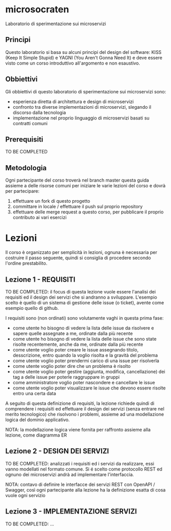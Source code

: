 # microsocraten
Laboratorio di sperimentazione sui microservizi

## Principi
Questo laboratorio si basa su alcuni principi del design del software: KISS (Keep It Simple Stupid) e YAGNI (You Aren't Gonna Need It) e deve essere visto come un corso introduttivo all'argomento e non esaustivo.


## Obbiettivi
Gli obbiettivi di questo laboratorio di sperimentazione sui microservizi sono:

 - esperienza diretta di architettura e design di microservizi
 - confronto tra diverse implementazioni di microservizi, slegando il discorso dalla tecnologia
 - implementazione nel proprio linguaggio di microservizi basati su contratti comuni

## Prerequisiti
TO BE COMPLETED


## Metodologia
Ogni partecipante del corso troverà nel branch master questa guida assieme a delle risorse comuni per iniziare le varie lezioni del corso e dovrà per partecipare:

 1. effettuare un fork di questo progetto
 2. committare in locale / effettuare il push sul proprio repository
 3. effettuare delle merge request a questo corso, per pubblicare il proprio contributo ai vari esercizi


# Lezioni
Il corso è organizzato per semplicità in lezioni, ognuna è necessaria per costruire il passo seguente, quindi si consiglia di procedere secondo l'ordine prestabilito.


## Lezione 1 - REQUISITI
TO BE COMPLETED: il focus di questa lezione vuole essere l'analisi dei requisiti ed il design dei servizi che si andranno a sviluppare. L'esempio scelto è quello di un sistema di gestione delle issue (o ticket), avente come esempio quello di github.

I requisiti sono (non ordinati) sono volutamente vaghi in questa prima fase:

 - come utente ho bisogno di vedere la lista delle issue da risolvere e sapere quelle assegnate a me, ordinate dalla più recente
 - come utente ho bisogno di vedere la lista delle issue che sono state risolte recentemente, anche da me, ordinate dalla più recente
 - come utente voglio poter creare le issue assegnando titolo, desscrizione, entro quando la voglio risolta e la gravità del problema
 - come utente voglio poter prendermi carico di una issue per risolverla
 - come utente voglio poter dire che un problema è risolto
 - come utente voglio poter gestire (aggiunta, modifica, cancellazione) dei tag a delle issue per poterle raggruppare in gruppi
 - come amministratore voglio poter nascondere e cancellare le issue
 - come utente voglio poter visualizzare le issue che devono essere risolte entro una certa data

A seguito di questa definizione di requisiti, la lezione richiede quindi di comprendere i requisiti ed effettuare il design dei servizi (senza entrare nel merito tecnologico) che risolvono i problemi, assieme ad una modellazione logica del dominio applicativo.

NOTA: la modellazione logica viene fornita per raffronto assieme alla lezione, come diagramma ER


## Lezione 2 - DESIGN DEI SERVIZI
TO BE COMPLETED: analizzati i requisiti ed i servizi da realizzare, essi vanno modellati nel formato comune. Si é scelto come protocollo REST ed ognuno dei microservizi andrà ad implementare l'interfaccia.

NOTA: contavo di definire le interfacce dei servizi REST con OpenAPI / Swagger, così ogni partecipante alla lezione ha la definizione esatta di cosa vuole ogni servizio


## Lezione 3 - IMPLEMENTAZIONE SERVIZI
TO BE COMPLETED: ...


